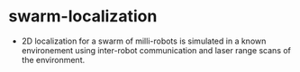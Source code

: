 # swarm-localization

- 2D localization for a swarm of milli-robots is simulated in a known environement using inter-robot communication and laser range scans of the environment.
